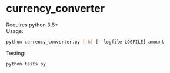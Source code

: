 # currency_converter

Requires python 3.6+  
Usage:
```bash
python currency_converter.py [-h] [--logfile LOGFILE] amount
```

Testing:  
```bash
python tests.py
```